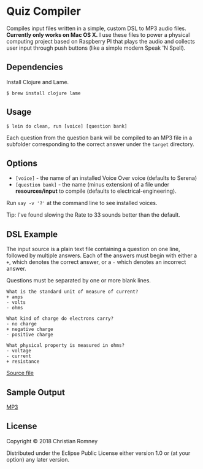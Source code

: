 # Quiz Compiler

Compiles input files written in a simple, custom DSL to MP3 audio files.
**Currently only works on Mac OS X.** I use these files to power a physical
computing project based on Raspberry PI that plays the audio and collects
user input through push buttons (like a simple modern Speak 'N Spell).

## Dependencies

Install Clojure and Lame.

    $ brew install clojure lame

## Usage

    $ lein do clean, run [voice] [question bank]

Each question from the question bank will be compiled to an MP3 file in a
subfolder corresponding to the correct answer under the `target` directory.

## Options

* `[voice]` - the name of an installed Voice Over voice (defaults to Serena)
* `[question bank]` - the name (minus extension) of a file under
  **resources/input** to compile (defaults to electrical-engineering).

Run `say -v '?'` at the command line to see installed voices.

Tip: I've found slowing the Rate to 33 sounds better than the default.

## DSL Example

The input source is a plain text file containing a question on one line,
followed by multiple answers. Each of the answers must begin with either a `+`,
which denotes the correct answer, or a `-` which denotes an incorrect answer.

Questions must be separated by one or more blank lines.

```
What is the standard unit of measure of current?
+ amps
- volts
- ohms

What kind of charge do electrons carry?
- no charge
+ negative charge
- positive charge

What physical property is measured in ohms?
- voltage
- current
+ resistance

```

[Source file](https://github.com/christianromney/quiz-compile/blob/master/resources/input/electrical-engineering.txt)

## Sample Output

[MP3](http://christianromney.org.s3.amazonaws.com/quiz/q1.mp3)

## License

Copyright © 2018 Christian Romney

Distributed under the Eclipse Public License either version 1.0 or (at
your option) any later version.

